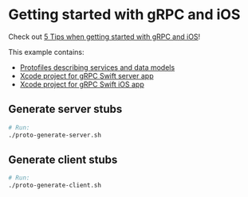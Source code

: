 # Getting started with gRPC and iOS

Check out [5 Tips when getting started with gRPC and iOS](https://medium.com/@thomsmed/5-tips-when-getting-started-with-grpc-and-ios-9e4323bd6b98)!

This example contains:
- [Protofiles describing services and data models](GRPCFTWProtofiles)
- [Xcode project for gRPC Swift server app](GRPCFTWServer)
- [Xcode project for gRPC Swift iOS app](GRPCFTWClient)

## Generate server stubs

```bash
# Run:
./proto-generate-server.sh
```

## Generate client stubs

```bash
# Run:
./proto-generate-client.sh
```
